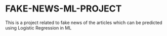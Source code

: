 # FAKE-NEWS-ML-PROJECT
This is a project related to fake news of the articles which can be predicted using Logistic Regression in ML

